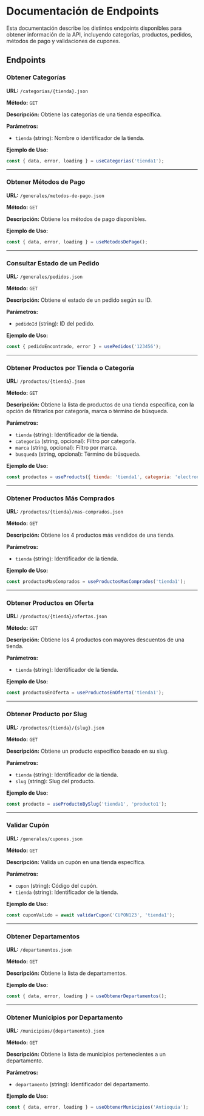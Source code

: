 # Documentación de Endpoints

Esta documentación describe los distintos endpoints disponibles para obtener información de la API, incluyendo categorías, productos, pedidos, métodos de pago y validaciones de cupones.

## Endpoints

### Obtener Categorías

**URL:** `/categorias/{tienda}.json`

**Método:** `GET`

**Descripción:** Obtiene las categorías de una tienda específica.

**Parámetros:**
- `tienda` (string): Nombre o identificador de la tienda.

**Ejemplo de Uso:**
```js
const { data, error, loading } = useCategorias('tienda1');
```

---

### Obtener Métodos de Pago

**URL:** `/generales/metodos-de-pago.json`

**Método:** `GET`

**Descripción:** Obtiene los métodos de pago disponibles.

**Ejemplo de Uso:**
```js
const { data, error, loading } = useMetodosDePago();
```

---

### Consultar Estado de un Pedido

**URL:** `/generales/pedidos.json`

**Método:** `GET`

**Descripción:** Obtiene el estado de un pedido según su ID.

**Parámetros:**
- `pedidoId` (string): ID del pedido.

**Ejemplo de Uso:**
```js
const { pedidoEncontrado, error } = usePedidos('123456');
```

---

### Obtener Productos por Tienda o Categoría

**URL:** `/productos/{tienda}.json`

**Método:** `GET`

**Descripción:** Obtiene la lista de productos de una tienda específica, con la opción de filtrarlos por categoría, marca o término de búsqueda.

**Parámetros:**
- `tienda` (string): Identificador de la tienda.
- `categoria` (string, opcional): Filtro por categoría.
- `marca` (string, opcional): Filtro por marca.
- `busqueda` (string, opcional): Término de búsqueda.

**Ejemplo de Uso:**
```js
const productos = useProducts({ tienda: 'tienda1', categoria: 'electronica' });
```

---

### Obtener Productos Más Comprados

**URL:** `/productos/{tienda}/mas-comprados.json`

**Método:** `GET`

**Descripción:** Obtiene los 4 productos más vendidos de una tienda.

**Parámetros:**
- `tienda` (string): Identificador de la tienda.

**Ejemplo de Uso:**
```js
const productosMasComprados = useProductosMasComprados('tienda1');
```

---

### Obtener Productos en Oferta

**URL:** `/productos/{tienda}/ofertas.json`

**Método:** `GET`

**Descripción:** Obtiene los 4 productos con mayores descuentos de una tienda.

**Parámetros:**
- `tienda` (string): Identificador de la tienda.

**Ejemplo de Uso:**
```js
const productosEnOferta = useProductosEnOferta('tienda1');
```

---

### Obtener Producto por Slug

**URL:** `/productos/{tienda}/{slug}.json`

**Método:** `GET`

**Descripción:** Obtiene un producto específico basado en su slug.

**Parámetros:**
- `tienda` (string): Identificador de la tienda.
- `slug` (string): Slug del producto.

**Ejemplo de Uso:**
```js
const producto = useProductoBySlug('tienda1', 'producto1');
```

---

### Validar Cupón

**URL:** `/generales/cupones.json`

**Método:** `GET`

**Descripción:** Valida un cupón en una tienda específica.

**Parámetros:**
- `cupon` (string): Código del cupón.
- `tienda` (string): Identificador de la tienda.

**Ejemplo de Uso:**
```js
const cuponValido = await validarCupon('CUPON123', 'tienda1');
```

---

### Obtener Departamentos

**URL:** `/departamentos.json`

**Método:** `GET`

**Descripción:** Obtiene la lista de departamentos.

**Ejemplo de Uso:**
```js
const { data, error, loading } = useObtenerDepartamentos();
```

---

### Obtener Municipios por Departamento

**URL:** `/municipios/{departamento}.json`

**Método:** `GET`

**Descripción:** Obtiene la lista de municipios pertenecientes a un departamento.

**Parámetros:**
- `departamento` (string): Identificador del departamento.

**Ejemplo de Uso:**
```js
const { data, error, loading } = useObtenerMunicipios('Antioquia');
```



